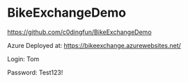 # BikeExchangeDemo


https://github.com/c0dingfun/BikeExchangeDemo


Azure Deployed at: https://bikeexchange.azurewebsites.net/

Login: Tom

Password: Test123!
